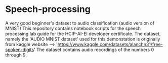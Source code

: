 # Speech-processing
A very good beginner's dataset to audio classification (audio version of MNIST)
This repository contains notebook scripts for the speech processing lab guide for the HCIP-AI-EI developer certificate.
The dataset, namely the 'AUDIO MNIST dataset' used for this demonstation is originally from kaggle website --> 'https://www.kaggle.com/datasets/alanchn31/free-spoken-digits'
The dataset contains audio recordings of the numbers 0 through 9. 

